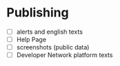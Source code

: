 # Publishing

- [ ] alerts and english texts
- [ ] Help Page
- [ ] screenshots (public data)
- [ ] Developer Network platform texts
